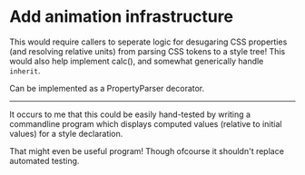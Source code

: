 # Add animation infrastructure
This would require callers to seperate logic for desugaring CSS properties
(and resolving relative units) from parsing CSS tokens to a style tree! This
would also help implement calc(), and somewhat generically handle `inherit`.

Can be implemented as a PropertyParser decorator.

---

It occurs to me that this could be easily hand-tested by writing a commandline
program which displays computed values (relative to initial values) for a style
declaration.

That might even be useful program! Though ofcourse it shouldn't replace
automated testing.
